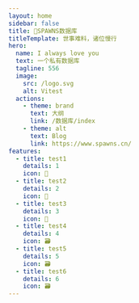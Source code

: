 ```yaml
---
layout: home
sidebar: false
title: 💬SPAWNS数据库
titleTemplate: 世事难料，诸位慢行
hero:
  name: I always love you
  text: 一个私有数据库 
  tagline: 556
  image:
    src: /logo.svg
    alt: Vitest
  actions:
    - theme: brand
      text: 大纲
      link: /数据库/index
    - theme: alt
      text: Blog
      link: https://www.spawns.cn/
features:
  - title: test1
    details: 1
    icon: 🌈
  - title: test2
    details: 2
    icon: 📃
  - title: test3
    details: 3
    icon: 🚀
  - title: test4
    details: 4
    icon: 🗃
  - title: test5
    details: 5
    icon: 🗃
  - title: test6
    details: 6
    icon: 🗃
---
```


<HomePage />
